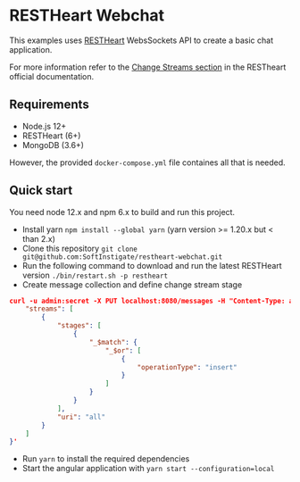 # RESTHeart Webchat

This examples uses [RESTHeart](https://restheart.org) WebsSockets API to create a basic chat application.

For more information refer to the [Change Streams section](https://restheart.org/docs/change-streams/) in the RESTheart official documentation.

## Requirements

- Node.js 12+
- RESTHeart (6+)
- MongoDB (3.6+)

However, the provided `docker-compose.yml` file containes all that is needed.

## Quick start

You need node 12.x and npm 6.x to build and run this project.

- Install yarn `npm install --global yarn` (yarn version >= 1.20.x but < than 2.x)
- Clone this repository `git clone git@github.com:SoftInstigate/restheart-webchat.git`
- Run the following command to download and run the latest RESTHeart version `./bin/restart.sh -p restheart`
- Create message collection and define change stream stage

```json
curl -u admin:secret -X PUT localhost:8080/messages -H "Content-Type: application/json" -d '{
    "streams": [
        {
            "stages": [
                {
                    "_$match": {
                        "_$or": [
                            {
                                "operationType": "insert"
                            }
                        ]
                    }
                }
            ],
            "uri": "all"
        }
    ]
}'
```
- Run `yarn` to install the required dependencies
- Start the angular application with `yarn start --configuration=local`
